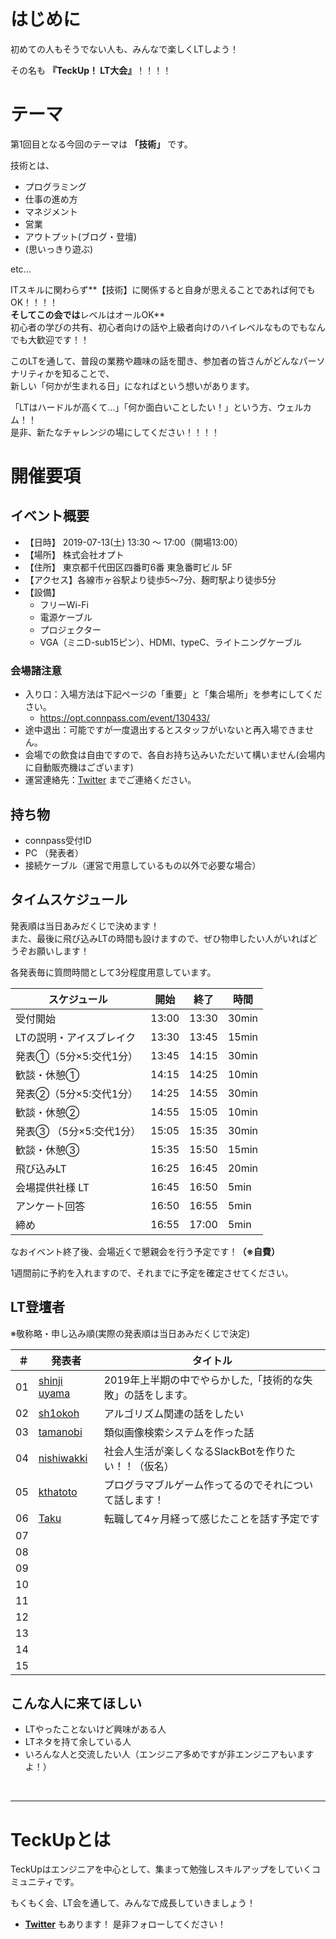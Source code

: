 # はじめに

初めての人もそうでない人も、みんなで楽しくLTしよう！

その名も **『TeckUp！ LT大会』**！！！！

# テーマ

第1回目となる今回のテーマは **「技術」** です。</br>

技術とは、

- プログラミング
- 仕事の進め方
- マネジメント
- 営業
- アウトプット(ブログ・登壇)
- (思いっきり遊ぶ)

etc...

ITスキルに関わらず**【技術】に関係すると自身が思えることであれば何でもOK！！！！**</br>
そしてこの会では**レベルはオールOK**</br>
初心者の学びの共有、初心者向けの話や上級者向けのハイレベルなものでもなんでも大歓迎です！！

このLTを通して、普段の業務や趣味の話を聞き、参加者の皆さんがどんなパーソナリティかを知ることで、</br>
新しい「何かが生まれる日」になればという想いがあります。</br>

「LTはハードルが高くて…」「何か面白いことしたい！」という方、ウェルカム！！</br>
是非、新たなチャレンジの場にしてください！！！！


# 開催要項

## イベント概要

* 【日時】 2019-07-13(土) 13:30 ～ 17:00（開場13:00）
* 【場所】 株式会社オプト
* 【住所】 東京都千代田区四番町6番 東急番町ビル 5F
* 【アクセス】各線市ヶ谷駅より徒歩5～7分、麹町駅より徒歩5分
* 【設備】
    * フリーWi-Fi
    * 電源ケーブル
    * プロジェクター
    * VGA（ミニD-sub15ピン）、HDMI、typeC、ライトニングケーブル

### 会場諸注意
* 入り口：入場方法は下記ページの「重要」と「集合場所」を参考にしてください。
    * https://opt.connpass.com/event/130433/
* 途中退出：可能ですが一度退出するとスタッフがいないと再入場できません。
* 会場での飲食は自由ですので、各自お持ち込みいただいて構いません(会場内に自動販売機はございます)
* 運営連絡先：[Twitter](https://twitter.com/teckup_tokyo) までご連絡ください。

## 持ち物

* connpass受付ID
* PC （発表者）
* 接続ケーブル（運営で用意しているもの以外で必要な場合）

## タイムスケジュール

発表順は当日あみだくじで決めます！</br>
また、最後に飛び込みLTの時間も設けますので、ぜひ物申したい人がいればどうぞお願いします！

各発表毎に質問時間として3分程度用意しています。

| スケジュール             | 開始  | 終了  |時間 |
| ---------------- | ----- | ----- |----- |
| 受付開始  |13:00|13:30|30min|
| LTの説明・アイスブレイク |13:30|13:45|15min|
| 発表①（5分×5:交代1分）|13:45|14:15|30min|
| 歓談・休憩①       |14:15|14:25|10min|
| 発表②（5分×5:交代1分）  |14:25|14:55|30min|
| 歓談・休憩②       |14:55|15:05|10min|
| 発表③ （5分×5:交代1分）|15:05|15:35|30min|
| 歓談・休憩③|15:35|15:50|15min|
| 飛び込みLT |16:25|16:45|20min|
| 会場提供社様 LT |16:45|16:50|5min|
| アンケート回答|16:50|16:55|5min|
| 締め|16:55|17:00|5min|


なおイベント終了後、会場近くで懇親会を行う予定です！**（※自費）**

1週間前に予約を入れますので、それまでに予定を確定させてください。

## LT登壇者

※敬称略・申し込み順(実際の発表順は当日あみだくじで決定)</br>

| ＃ | 発表者 | タイトル |
| ---: | --- | --- |
| 01 | [shinji uyama](https://connpass.com/user/Ushinji/) |2019年上半期の中でやらかした,「技術的な失敗」の話をします。|
| 02 | [sh1okoh](https://connpass.com/user/Shiooo111/) |アルゴリズム関連の話をしたい|
| 03 | [tamanobi](https://connpass.com/user/tamanobi/) |類似画像検索システムを作った話|
| 04 | [nishiwakki](https://connpass.com/user/nishiwakki/) |社会人生活が楽しくなるSlackBotを作りたい！！（仮名）|
| 05 | [kthatoto](https://connpass.com/user/kzt/) |プログラマブルゲーム作ってるのでそれについて話します！|
| 06 | [Taku](https://connpass.com/user/DAdDY/) |転職して4ヶ月経って感じたことを話す予定です|
| 07 | []() | |
| 08 | []() | |
| 09 | []() | |
| 10 | []() | |
| 11 | []() | |
| 12 | []() | |
| 13 | []() | |
| 14 | []() | |
| 15 | []() | |


## こんな人に来てほしい
- LTやったことないけど興味がある人
- LTネタを持て余している人
- いろんな人と交流したい人（エンジニア多めですが非エンジニアもいますよ！）
</br>

---

# TeckUpとは

TeckUpはエンジニアを中心として、集まって勉強しスキルアップをしていくコミュニティです。</br>

もくもく会、LT会を通して、みんなで成長していきましょう！</br>


- **[Twitter](https://twitter.com/teckup_tokyo)**  もあります！ 是非フォローしてください！
